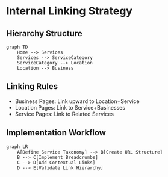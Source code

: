 # Internal Linking Strategy

## Hierarchy Structure
```mermaid
graph TD
    Home --> Services
    Services --> ServiceCategory
    ServiceCategory --> Location
    Location --> Business
```

## Linking Rules
- Business Pages: Link upward to Location+Service
- Location Pages: Link to Service+Businesses
- Service Pages: Link to Related Services

## Implementation Workflow
```mermaid
graph LR
    A[Define Service Taxonomy] --> B[Create URL Structure]
    B --> C[Implement Breadcrumbs]
    C --> D[Add Contextual Links]
    D --> E[Validate Link Hierarchy]
```

